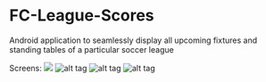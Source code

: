 # FC-League-Scores
Android application to seamlessly display all upcoming fixtures and standing tables of a particular soccer league

Screens:
![](https://github.com/sagardave/FC-League-Scores/tree/master/MyApplication/app/src/main/res/drawable-hdpi/Leagues.png)
![alt tag](https://github.com/sagardave/FC-League-Scores/tree/master/MyApplication/app/src/main/res/drawable-hdpi/Teams.png)
![alt tag](https://github.com/sagardave/FC-League-Scores/tree/master/MyApplication/app/src/main/res/drawable-hdpi/Fixtures.png)
![alt tag](https://github.com/sagardave/FC-League-Scores/tree/master/MyApplication/app/src/main/res/drawable-hdpi/Table.png)
